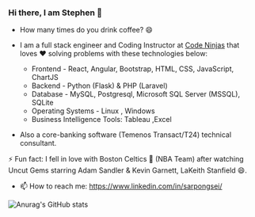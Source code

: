### Hi there, I am Stephen 👋
- How many times do you drink coffee? 😄

- I am a full stack engineer and Coding Instructor at [Code Ninjas](https://www.instagram.com/p/DAJvhgOS_B-/)  that loves ❤️ solving problems with these technologies below:
  
  - Frontend - React, Angular, Bootstrap, HTML, CSS, JavaScript, ChartJS
  - Backend - Python (Flask) & PHP (Laravel)
  - Database - MySQL, Postgresql, Microsoft SQL Server (MSSQL), SQLite
  - Operating Systems - Linux , Windows
  - Business Intelligence Tools: Tableau ,Excel 
  
- Also a core-banking software (Temenos Transact/T24) technical consultant.


⚡ Fun fact: I fell in love with Boston Celtics 🏀 (NBA Team) after watching Uncut Gems starring Adam Sandler & Kevin Garnett, LaKeith Stanfield 😄.
<!--
**stephentwig/stephentwig** is a ✨ _special_ ✨ repository because its `README.md` (this file) appears on your GitHub profile.

Here are some ideas to get you started:

- 🔭 I’m currently working on ...
- 🌱 I’m currently learning ...
- 👯 I’m looking to collaborate on ...
- 🤔 I’m looking for help with ...
- 💬 Ask me about ...
- 📫 How to reach me: ...
- 😄 Pronouns: ...
- ⚡ Fun fact: ...
-->
- 📫 How to reach me: https://www.linkedin.com/in/sarpongsei/
 
 ![Anurag's GitHub stats](https://github-readme-stats.vercel.app/api?username=stephentwig&show_icons=true&theme=radical)
